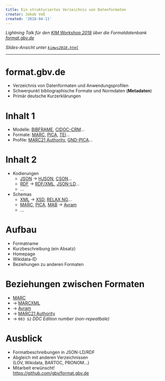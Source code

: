 ```yaml
---
title: Ein strukturiertes Verzeichnis von Datenformaten
creator: Jakob Voß
created: '2018-04-11'
---
```


*Lightning Talk für den [KIM Workshop 2018](https://wiki.dnb.de/display/DINIAGKIM/KIM+Workshop+2018) über die Formatdatenbank [format.gbv.de](http://format.gbv.de/)*

*Slides-Ansicht unter [`kimws2018.html`](kimws2018.html)*

---

# format.gbv.de

* Verzeichnis von Datenformaten und Anwendungsprofilen
* Schwerpunkt bibliographische Formate und Normdaten (**Metadaten**)
* Primär deutsche Kurzerklärungen
 
# Inhalt 1

* Modelle: [BIBFRAME](../bibframe), [CIDOC-CRM](../cidoc-crm)...
* Formate: [MARC](../marc), [PICA](../pica), [TEI](../tei)...
* Profile: [MARC21 Authority](../marc/authority), [GND-PICA](../pica/gnd)...

# Inhalt 2

* Kodierungen
    * [JSON](../json) →  [HJSON](../hjson), [CSON](../cson)...
    * [RDF](../rdf) →  [RDF/XML](../rdf/xml), [JSON-LD](../rdf/json-ld)...
    * ...
* Schemas
    * [XML](../xml) →  [XSD](../schema/xsd), [RELAX NG](../schema/relax-ng)...
    * [MARC](../marc), [PICA](../pica), [MAB](../mab) →  [Avram](../schema/avram)
    * ...

# Aufbau

* Formatname
* Kurzbeschreibung (ein Absatz)
* Homepage
* Wikidata-ID
* Beziehungen zu anderen Formaten

# Beziehungen zwischen Formaten

* [MARC](../marc) 
* →  [MARCXML](../marc/xml) 
* →  [Avram](../schema/avram)
* →  [MARC21 Authority](../marc/authority) 
* →  `083 $2` *DDC Edition number (non-repeatbale)*

# Ausblick

* Formatbeschreibungen in JSON-LD/RDF
* Abgleich mit anderen Verzeichnissen\
  (LOV, Wikidata, BARTOC, PRONOM...)
* Mitarbeit erwünscht!\
  <https://github.com/gbv/format.gbv.de>

